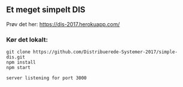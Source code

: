 ## Et meget simpelt DIS

Prøv det her: https://dis-2017.herokuapp.com/

### Kør det lokalt:
```
git clone https://github.com/Distribuerede-Systemer-2017/simple-dis.git
npm install
npm start

server listening for port 3000

```
